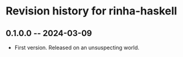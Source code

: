 # Revision history for rinha-haskell

## 0.1.0.0 -- 2024-03-09

- First version. Released on an unsuspecting world.
